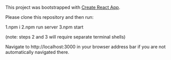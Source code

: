 This project was bootstrapped with [Create React App](https://github.com/facebook/create-react-app).

Please clone this repository and then run:

1.npm i
2.npm run server
3.npm start

(note: steps 2 and 3 will require separate terminal shells)

Navigate to http://localhost:3000 in your browser address bar if you are not automatically navigated there.

